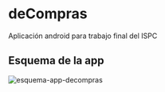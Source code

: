 # deCompras
Aplicación android para trabajo final del ISPC

## Esquema de la app

![esquema-app-decompras](https://github.com/esaracho/deCompras/assets/17080020/3f40a2d3-aa79-4b1b-b549-3714ae7b9f15)

